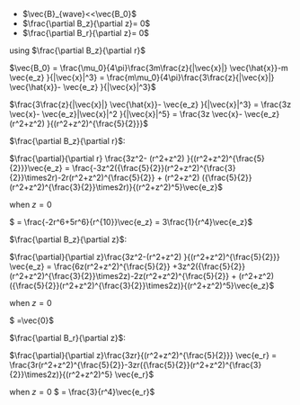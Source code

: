 
- $\vec{B}_{wave}<<\vec{B_0}$
- $\frac{\partial B_z}{\partial z}= 0$
- $\frac{\partial B_r}{\partial z}= 0$


using $\frac{\partial B_z}{\partial r}$



$\vec{B_0} = \frac{\mu_0}{4\pi}\frac{3m\frac{z}{|\vec{x}|} \vec{\hat{x}}-m \vec{e_z} }{|\vec{x}|^3} =  \frac{m\mu_0}{4\pi}\frac{3\frac{z}{|\vec{x}|} \vec{\hat{x}}- \vec{e_z} }{|\vec{x}|^3}$

$\frac{3\frac{z}{|\vec{x}|} \vec{\hat{x}}- \vec{e_z} }{|\vec{x}|^3}  = \frac{3z \vec{x}- \vec{e_z}|\vec{x}|^2 }{|\vec{x}|^5} =  \frac{3z \vec{x}- \vec{e_z}(r^2+z^2) }{(r^2+z^2)^{\frac{5}{2}}}$

$\frac{\partial B_z}{\partial r}$:


$\frac{\partial}{\partial r}  \frac{3z^2- (r^2+z^2) }{(r^2+z^2)^{\frac{5}{2}}}\vec{e_z} = \frac{-3z^2({\frac{5}{2}}(r^2+z^2)^{\frac{3}{2}}\times2r)-2r(r^2+z^2)^{\frac{5}{2}} + (r^2+z^2) ({\frac{5}{2}}(r^2+z^2)^{\frac{3}{2}}\times2r)}{(r^2+z^2)^5}\vec{e_z}$

when $z = 0$

$ = \frac{-2r^6+5r^6}{r^{10}}\vec{e_z} = 3\frac{1}{r^4}\vec{e_z}$

$\frac{\partial B_z}{\partial z}$:

$\frac{\partial}{\partial z}\frac{3z^2-(r^2+z^2) }{(r^2+z^2)^{\frac{5}{2}}} \vec{e_z} = \frac{6z(r^2+z^2)^{\frac{5}{2}} +3z^2({\frac{5}{2}}(r^2+z^2)^{\frac{3}{2}}\times2z)-2z(r^2+z^2)^{\frac{5}{2}} + (r^2+z^2) ({\frac{5}{2}}(r^2+z^2)^{\frac{3}{2}}\times2z)}{(r^2+z^2)^5}\vec{e_z}$

when $z = 0$

$ =\vec{0}$

$\frac{\partial B_r}{\partial z}$:

$\frac{\partial}{\partial z}\frac{3zr}{(r^2+z^2)^{\frac{5}{2}}} \vec{e_r} = \frac{3r(r^2+z^2)^{\frac{5}{2}}-3zr({\frac{5}{2}}(r^2+z^2)^{\frac{3}{2}}\times2z)}{(r^2+z^2)^5} \vec{e_r}$

when $z = 0$
$ = \frac{3}{r^4}\vec{e_r}$
